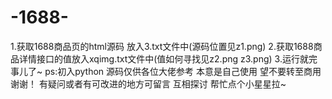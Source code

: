 # -1688-
1.获取1688商品页的html源码 放入3.txt文件中(源码位置见z1.png)
2.获取1688商品详情接口的值放入xqimg.txt文件中(值如何寻找见z2.png z3.png)
3.运行就完事儿了~
ps:初入python 源码仅供各位大佬参考 本意是自己使用 望不要转至商用 谢谢！ 有疑问或者有可改进的地方可留言 互相探讨
帮忙点个小星星拉~

